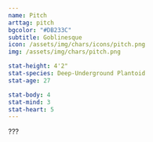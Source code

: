 ```yaml
---
name: Pitch
arttag: pitch
bgcolor: "#DB233C"
subtitle: Goblinesque
icon: /assets/img/chars/icons/pitch.png
img: /assets/img/chars/pitch.png

stat-height: 4'2"
stat-species: Deep-Underground Plantoid
stat-age: 27

stat-body: 4
stat-mind: 3
stat-heart: 5
---
```

???